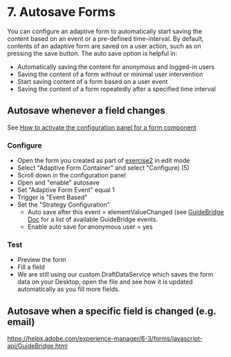 # 7. Autosave Forms

You can configure an adaptive form to automatically start saving the content based on an event or a pre-defined time-interval. By default, contents of an adaptive form are saved on a user action, such as on pressing the save button. The auto save option is helpful in:

* Automatically saving the content for anonymous and logged-in users
* Saving the content of a form without or minimal user intervention
* Start saving content of a form based on a user event
* Saving the content of a form repeatedly after a specified time interval

## Autosave whenever a field changes

See [How to activate the configuration panel for a form component](../generic/README.md)

### Configure

* Open the form you created as part of [exercise2](../exercise2/README.md) in edit mode
* Select "Adaptive Form Container" and select "Configure) (5)
* Scroll down in the configuration panel
* Open and "enable" autosave
* Set "Adaptive Form Event" equal 1
* Trigger is "Event Based"
* Set the "Strategy Configuration"
  - Auto save after this event = elementValueChanged (see [GuideBridge Doc](https://helpx.adobe.com/experience-manager/6-3/forms/javascript-api/GuideBridge.html) for a list of available GuideBridge events.
  - Enable auto save for anonymous user = yes

### Test

* Preview the form
* Fill a field
* We are still using our custom DraftDataService which saves the form data on your Desktop, open the file and see how it is updated automatically as you fill more fields.

## Autosave when a specific field is changed (e.g. email)




https://helpx.adobe.com/experience-manager/6-3/forms/javascript-api/GuideBridge.html
